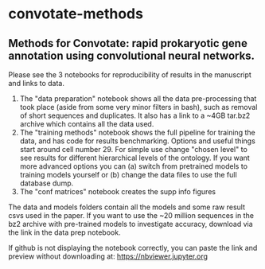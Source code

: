 # convotate-methods

## Methods for Convotate: rapid prokaryotic gene annotation using convolutional neural networks.

Please see the 3 notebooks for reproducibility of results in the manuscript and links to data.

1. The "data preparation" notebook shows all the data pre-processing that took place (aside from some very minor filters in bash), such as removal of short sequences and duplicates. It also has a link to a ~4GB tar.bz2 archive which contains all the  data used.
2. The "training methods" notebook shows the full pipeline for training the data, and has code for results benchmarking. Options and useful things start around cell number 29. For simple use change "chosen level" to see results for different hierarchical levels of the ontology. If you want more advanced options you can (a) switch from pretrained models to training models yourself or (b) change the data files to use the full database dump. 
3. The "conf matrices" notebook creates the supp info figures

The data and models folders contain all the models and some raw result csvs used in the paper. If you want to use the ~20 million sequences in the bz2 archive with pre-trained models to investigate accuracy, download via the link in the data prep notebook.

If github is not displaying the notebook correctly, you can paste the link and preview without downloading at:
https://nbviewer.jupyter.org
